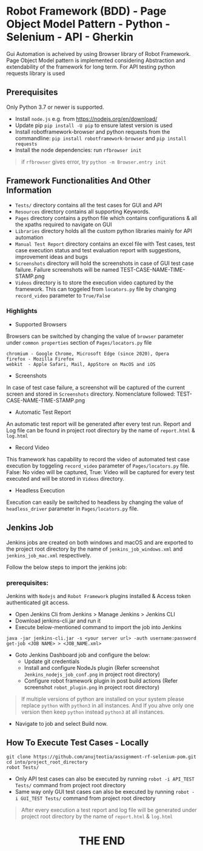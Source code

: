 # Robot Framework (BDD) - Page Object Model Pattern - Python - Selenium - API - Gherkin
Gui Automation is acheived by using Browser library of Robot Framework. Page Object Model pattern is implemented considering Abstraction and extendability of the framework for long term. 
For API testing python requests library is used

## Prerequisites
Only Python 3.7 or newer is supported.

* Install `node.js` e.g. from https://nodejs.org/en/download/
* Update pip `pip install -U pip` to ensure latest version is used
* Install robotframework-browser and python requests from the commandline: `pip install robotframework-browser`
and `pip install requests`
* Install the node dependencies: run `rfbrowser init`

>if `rfbrowser` gives error, try `python -m Browser.entry init`

## Framework Functionalities And Other Information

* `Tests/` directory contains all the test cases for GUI and API
* `Resources` directory contains all supporting Keywords.
* `Pages` directory contains a python file which contains configurations & all the xpaths required to navigate on GUI
* `Libraries` directory holds all the custom python libraries mainly for API automation
* `Manual Test Report` directory contains an excel file with Test cases, test case execution status and test evaluation report with suggestions, improvement ideas and bugs
* `Screenshots` directory will hold the screenshots in case of GUI test case failure. Failure screenshots will be named TEST-CASE-NAME-TIME-STAMP.png
* `Videos` directory is to store the execution video captured by the framework. This can toggeled from `locators.py` file by changing `record_video` parameter to `True/False`

### Highlights
* Supported Browsers 

Browsers can be switched by changing the value of `browser` parameter under `common properties` section of `Pages/locators.py` file
```
chromium - Google Chrome, Microsoft Edge (since 2020), Opera
firefox	- Mozilla Firefox
webkit	- Apple Safari, Mail, AppStore on MacOS and iOS
```

* Screenshots 

In case of test case failure, a screenshot will be captured of the current screen and stored in `Screenshots` directory. Nomenclature followed: TEST-CASE-NAME-TIME-STAMP.png

* Automatic Test Report

An automatic test report will be generated after every test run. Report and Log file can be found in project root directory by the name of `report.html` & `log.html`

* Record Video

This framework has capability to record the video of automated test case execution by toggeling `record_video` parameter of `Pages/locators.py` file. False: No video will be captured, True: Video will be captured for every test executed and will be stored in `Videos` directory.

* Headless Execution

Execution can easily be switched to headless by changing the value of `headless_driver` parameter in `Pages/locators.py` file.

## Jenkins Job

Jenkins jobs are created on both windows and macOS and are exported to the project root directory by the name of `jenkins_job_windows.xml` and `jenkins_job_mac.xml` respectively.

Follow the below steps to import the jenkins job:

### prerequisites: 
Jenkins with `Nodejs` and `Robot Framework` plugins installed & Access token authenticated git access. 

* Open Jenkins Cli from Jenkins > Manage Jenkins > Jenkins CLI
* Download jenkins-cli.jar and run it
* Execute below-mentioned command to import the job into Jenkins
```
java -jar jenkins-cli.jar -s <your server url> -auth username:password get-job <JOB NAME> > <JOB_NAME.xml>
```
* Goto Jenkins Dashboard job and configure the below:
    * Update git credentials
    * Install and configure NodeJs plugin (Refer screenshot `Jenkins_nodejs_job_conf.png` in project root directory)
    * Configure robot framework plugin in post build actions (Refer screenshot `robot_plugin.png` in project root directory)

> If multiple versions of python are installed on your system please replace `python` with `python3` in all instances. And If you ahve only one version then keep `python` instead `python3` at all instances. 

* Navigate to job and select Build now.
## How To Execute Test Cases - Locally

```
git clone https://github.com/anujteotia/assignment-rf-selenium-pom.git
cd into/project_root_directory
robot Tests/
```
* Only API test cases can also be executed by running `robot -i API_TEST Tests/` command from project root directory
* Same way only GUI test cases can also be executed by running `robot -i GUI_TEST Tests/` command from project root directory

> After every execution a test report and log file will be generated under project root directory by the name of `report.html` & `log.html`


<h1 align="center">THE END</h1>                                                
